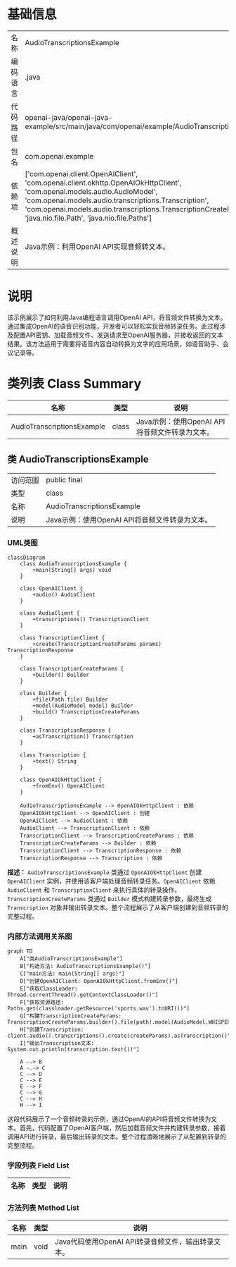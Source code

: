 # 基础信息

|      |      |
|------|------|
| 名称 | AudioTranscriptionsExample |
| 编码语言 | .java |
| 代码路径 | openai-java/openai-java-example/src/main/java/com/openai/example/AudioTranscriptionsExample.java |
| 包名 | com.openai.example |
| 依赖项 | ['com.openai.client.OpenAIClient', 'com.openai.client.okhttp.OpenAIOkHttpClient', 'com.openai.models.audio.AudioModel', 'com.openai.models.audio.transcriptions.Transcription', 'com.openai.models.audio.transcriptions.TranscriptionCreateParams', 'java.nio.file.Path', 'java.nio.file.Paths'] |
| 概述说明 | Java示例：利用OpenAI API实现音频转文本。 |

# 说明

该示例展示了如何利用Java编程语言调用OpenAI API，将音频文件转换为文本。通过集成OpenAI的语音识别功能，开发者可以轻松实现音频转录任务。此过程涉及配置API密钥、加载音频文件、发送请求至OpenAI服务器，并接收返回的文本结果。该方法适用于需要将语音内容自动转换为文字的应用场景，如语音助手、会议记录等。

# 类列表 Class Summary

| 名称   | 类型  | 说明 |
|-------|------|-------------|
| AudioTranscriptionsExample | class | Java示例：使用OpenAI API将音频文件转录为文本。 |



## 类 AudioTranscriptionsExample

|      |      |
|------|------|
| 访问范围 | public final |
| 类型 | class |
| 名称 | AudioTranscriptionsExample |
| 说明 | Java示例：使用OpenAI API将音频文件转录为文本。 |


### UML类图

```mermaid
classDiagram
    class AudioTranscriptionsExample {
        +main(String[] args) void
    }

    class OpenAIClient {
        +audio() AudioClient
    }

    class AudioClient {
        +transcriptions() TranscriptionClient
    }

    class TranscriptionClient {
        +create(TranscriptionCreateParams params) TranscriptionResponse
    }

    class TranscriptionCreateParams {
        +builder() Builder
    }

    class Builder {
        +file(Path file) Builder
        +model(AudioModel model) Builder
        +build() TranscriptionCreateParams
    }

    class TranscriptionResponse {
        +asTranscription() Transcription
    }

    class Transcription {
        +text() String
    }

    class OpenAIOkHttpClient {
        +fromEnv() OpenAIClient
    }

    AudioTranscriptionsExample --> OpenAIOkHttpClient : 依赖
    OpenAIOkHttpClient --> OpenAIClient : 创建
    OpenAIClient --> AudioClient : 依赖
    AudioClient --> TranscriptionClient : 依赖
    TranscriptionClient --> TranscriptionCreateParams : 依赖
    TranscriptionCreateParams --> Builder : 依赖
    TranscriptionClient --> TranscriptionResponse : 依赖
    TranscriptionResponse --> Transcription : 依赖
```

**描述：**
`AudioTranscriptionsExample` 类通过 `OpenAIOkHttpClient` 创建 `OpenAIClient` 实例，并使用该客户端处理音频转录任务。`OpenAIClient` 依赖 `AudioClient` 和 `TranscriptionClient` 来执行具体的转录操作。`TranscriptionCreateParams` 类通过 `Builder` 模式构建转录参数，最终生成 `Transcription` 对象并输出转录文本。整个流程展示了从客户端创建到音频转录的完整过程。


### 内部方法调用关系图

```mermaid
graph TD
    A["类AudioTranscriptionsExample"]
    B["构造方法: AudioTranscriptionsExample()"]
    C["main方法: main(String[] args)"]
    D["创建OpenAIClient: OpenAIOkHttpClient.fromEnv()"]
    E["获取ClassLoader: Thread.currentThread().getContextClassLoader()"]
    F["获取资源路径: Paths.get(classloader.getResource('sports.wav').toURI())"]
    G["构建TranscriptionCreateParams: TranscriptionCreateParams.builder().file(path).model(AudioModel.WHISPER_1).build()"]
    H["创建Transcription: client.audio().transcriptions().create(createParams).asTranscription()"]
    I["输出Transcription文本: System.out.println(transcription.text())"]

    A --> B
    A -.-> C
    C --> D
    C --> E
    E --> F
    C --> G
    C --> H
    H --> I
```

这段代码展示了一个音频转录的示例，通过OpenAI的API将音频文件转换为文本。首先，代码配置了OpenAI客户端，然后加载音频文件并构建转录参数，接着调用API进行转录，最后输出转录的文本。整个过程清晰地展示了从配置到转录的完整流程。

### 字段列表 Field List

| 名称  | 类型  | 说明 |
|-------|-------|------|

### 方法列表 Method List

| 名称  | 类型  | 说明 |
|-------|-------|------|
| main | void | Java代码使用OpenAI API转录音频文件，输出转录文本。 |




